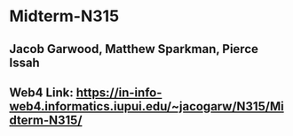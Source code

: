 # Midterm-N315

## Jacob Garwood, Matthew Sparkman, Pierce Issah

## Web4 Link: https://in-info-web4.informatics.iupui.edu/~jacogarw/N315/Midterm-N315/
